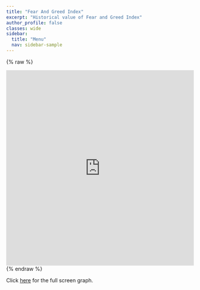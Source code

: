 ```yaml
---
title: "Fear And Greed Index"
excerpt: "Historical value of Fear and Greed Index"
author_profile: false
classes: wide
sidebar:
  title: "Menu"
  nav: sidebar-sample
---
```


{% raw %}
<iframe id="igraph" scrolling="no" style="border:none;" seamless="seamless" src="https://carlosmassa.github.io/plots/FearAndGreed.html" height="525" width="100%"></iframe>
{% endraw %}

Click [here](https://carlosmassa.github.io/plots/FearAndGreed.html "Full Screen Fear And Greed Index") for the full screen graph.

